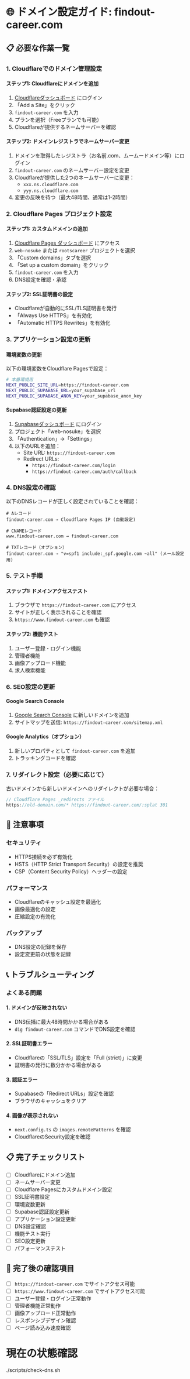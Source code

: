 # 🌐 ドメイン設定ガイド: findout-career.com

## 📋 必要な作業一覧

### 1. Cloudflareでのドメイン管理設定

#### ステップ1: Cloudflareにドメインを追加
1. [Cloudflareダッシュボード](https://dash.cloudflare.com) にログイン
2. 「Add a Site」をクリック
3. `findout-career.com` を入力
4. プランを選択（Freeプランでも可能）
5. Cloudflareが提供するネームサーバーを確認

#### ステップ2: ドメインレジストラでネームサーバー変更
1. ドメインを取得したレジストラ（お名前.com、ムームードメイン等）にログイン
2. `findout-career.com` のネームサーバー設定を変更
3. Cloudflareが提供した2つのネームサーバーに変更：
   - `xxx.ns.cloudflare.com`
   - `yyy.ns.cloudflare.com`
4. 変更の反映を待つ（最大48時間、通常は1-2時間）

### 2. Cloudflare Pages プロジェクト設定

#### ステップ1: カスタムドメインの追加
1. [Cloudflare Pages ダッシュボード](https://dash.cloudflare.com/pages) にアクセス
2. `web-nosuke` または `rootscareer` プロジェクトを選択
3. 「Custom domains」タブを選択
4. 「Set up a custom domain」をクリック
5. `findout-career.com` を入力
6. DNS設定を確認・承認

#### ステップ2: SSL証明書の設定
- Cloudflareが自動的にSSL/TLS証明書を発行
- 「Always Use HTTPS」を有効化
- 「Automatic HTTPS Rewrites」を有効化

### 3. アプリケーション設定の更新

#### 環境変数の更新
以下の環境変数をCloudflare Pagesで設定：

```bash
# 本番環境用
NEXT_PUBLIC_SITE_URL=https://findout-career.com
NEXT_PUBLIC_SUPABASE_URL=your_supabase_url
NEXT_PUBLIC_SUPABASE_ANON_KEY=your_supabase_anon_key
```

#### Supabase認証設定の更新
1. [Supabaseダッシュボード](https://app.supabase.com) にログイン
2. プロジェクト「web-nosuke」を選択
3. 「Authentication」→「Settings」
4. 以下のURLを追加：
   - Site URL: `https://findout-career.com`
   - Redirect URLs: 
     - `https://findout-career.com/login`
     - `https://findout-career.com/auth/callback`

### 4. DNS設定の確認

以下のDNSレコードが正しく設定されていることを確認：

```
# Aレコード
findout-career.com → Cloudflare Pages IP (自動設定)

# CNAMEレコード
www.findout-career.com → findout-career.com

# TXTレコード（オプション）
findout-career.com → "v=spf1 include:_spf.google.com ~all" (メール設定用)
```

### 5. テスト手順

#### ステップ1: ドメインアクセステスト
1. ブラウザで `https://findout-career.com` にアクセス
2. サイトが正しく表示されることを確認
3. `https://www.findout-career.com` も確認

#### ステップ2: 機能テスト
1. ユーザー登録・ログイン機能
2. 管理者機能
3. 画像アップロード機能
4. 求人検索機能

### 6. SEO設定の更新

#### Google Search Console
1. [Google Search Console](https://search.google.com/search-console) に新しいドメインを追加
2. サイトマップを送信: `https://findout-career.com/sitemap.xml`

#### Google Analytics（オプション）
1. 新しいプロパティとして `findout-career.com` を追加
2. トラッキングコードを確認

### 7. リダイレクト設定（必要に応じて）

古いドメインから新しいドメインへのリダイレクトが必要な場合：

```javascript
// Cloudflare Pages _redirects ファイル
https://old-domain.com/* https://findout-career.com/:splat 301
```

## 🚨 注意事項

### セキュリティ
- HTTPS接続を必ず有効化
- HSTS（HTTP Strict Transport Security）の設定を推奨
- CSP（Content Security Policy）ヘッダーの設定

### パフォーマンス
- Cloudflareのキャッシュ設定を最適化
- 画像最適化の設定
- 圧縮設定の有効化

### バックアップ
- DNS設定の記録を保存
- 設定変更前の状態を記録

## 📞 トラブルシューティング

### よくある問題

#### 1. ドメインが反映されない
- DNS伝播に最大48時間かかる場合がある
- `dig findout-career.com` コマンドでDNS設定を確認

#### 2. SSL証明書エラー
- Cloudflareの「SSL/TLS」設定を「Full (strict)」に変更
- 証明書の発行に数分かかる場合がある

#### 3. 認証エラー
- Supabaseの「Redirect URLs」設定を確認
- ブラウザのキャッシュをクリア

#### 4. 画像が表示されない
- `next.config.ts` の `images.remotePatterns` を確認
- CloudflareのSecurity設定を確認

## 📋 完了チェックリスト

- [ ] Cloudflareにドメイン追加
- [ ] ネームサーバー変更
- [ ] Cloudflare Pagesにカスタムドメイン設定
- [ ] SSL証明書設定
- [ ] 環境変数更新
- [ ] Supabase認証設定更新
- [ ] アプリケーション設定更新
- [ ] DNS設定確認
- [ ] 機能テスト実行
- [ ] SEO設定更新
- [ ] パフォーマンステスト

## 🎯 完了後の確認項目

- [ ] `https://findout-career.com` でサイトアクセス可能
- [ ] `https://www.findout-career.com` でサイトアクセス可能
- [ ] ユーザー登録・ログイン正常動作
- [ ] 管理者機能正常動作
- [ ] 画像アップロード正常動作
- [ ] レスポンシブデザイン確認
- [ ] ページ読み込み速度確認 

# 現在の状態確認
./scripts/check-dns.sh 